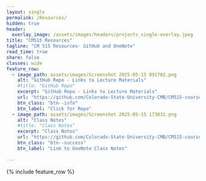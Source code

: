 ```yaml
---
layout: single
permalink: /Resources/
hidden: true
header:
  overlay_image: /assets/images/headers/projects_single-overlay.jpeg
title: "CM515 Resources"
tagline: "CM 515 Resources- GitHub and OneNote"
read_time: true
share: false
classes: wide
feature_row:
  - image_path: assets/images/Screenshot 2025-05-15 091702.png
    alt: "GitHub Repo - Links to Lecture Materials"
    #title: "GitHub Repo"
    excerpt: "GitHub Repo - Links to Lecture Materials"
    url: "https://github.com/Colorado-State-University-CMB/CM515-course-2025/tree/main/modules/10_Presenting_Data](https://github.com/Colorado-State-University-CMB/CM515-course-2025/blob/main/README.md"
    btn_class: "btn--info"
    btn_label: "Click for Repo"
  - image_path: assets/images/Screenshot 2025-05-15 173031.png
    alt: "Class Notes"
    #title: "Class Notes"
    excerpt: "Class Notes"
    url: "https://github.com/Colorado-State-University-CMB/CM515-course-2025/tree/main/modules/13_Image_Analysis/15_Image_Analysis](https://colostate-my.sharepoint.com/personal/c837136224_colostate_edu/_layouts/15/Doc.aspx?sourcedoc={149b7121-7d6b-4ea3-aaf9-e11a5da5aa06}&action=edit&wd=target%28CM%20515.one%7C5fd8e878-b19a-4b50-b516-5b78c2df20bd%2FDan%20Sloan%20and%20Data%20Visualization%7C2c56fb4f-c72a-4518-935c-a00ddd2f7c04%2F%29&wdorigin=NavigationUrl"
    btn_class: "btn--success"
    btn_label: "Link to OneNote Class Notes"
   
---
```


{% include feature_row %}
